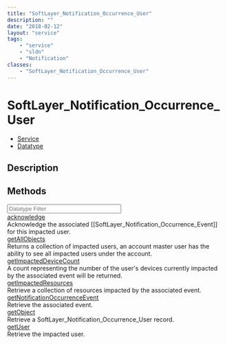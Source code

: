 ```yaml
---
title: "SoftLayer_Notification_Occurrence_User"
description: ""
date: "2018-02-12"
layout: "service"
tags:
    - "service"
    - "sldn"
    - "Notification"
classes:
    - "SoftLayer_Notification_Occurrence_User"
---
```

# SoftLayer_Notification_Occurrence_User
<div id='service-datatype'>
    <ul id='sldn-reference-tabs'>
    <li id='service'> <a href='/reference/services/SoftLayer_Notification_Occurrence_User' >Service</a></li>    <li id='datatype'> <a href='/reference/datatypes/SoftLayer_Notification_Occurrence_User' >Datatype</a></li>
    </ul>
</div>

## Description




        
<div id="properties" class="content">
    <h2>Methods</h2>
    <div class="view-filters">
        <div class="clearfix">
            <div class="search-input-box">
                <input placeholder="Datatype Filter" onkeyup="titleSearch(inputId='edit-combine', divId='method-div', elementClass='method-row')" 
                    type="text" id="edit-combine" value="" size="30" maxlength="128" class="form-text">
            </div>
        </div>
    </div>
    <div id="method-div">
            <div class="method-row">
                        <span class='view-field-title'><a href='/reference/services/SoftLayer_Notification_Occurrence_User/acknowledge'> acknowledge</a> </span>
            <div class='views-field-body'>Acknowledge the associated [[SoftLayer_Notification_Occurrence_Event]] for this impacted user. </div>
        </div>
            <div class="method-row">
                        <span class='view-field-title'><a href='/reference/services/SoftLayer_Notification_Occurrence_User/getAllObjects'> getAllObjects</a> </span>
            <div class='views-field-body'>Returns a collection of impacted users, an account master user has the ability to see all impacted users under the account. </div>
        </div>
            <div class="method-row">
                        <span class='view-field-title'><a href='/reference/services/SoftLayer_Notification_Occurrence_User/getImpactedDeviceCount'> getImpactedDeviceCount</a> </span>
            <div class='views-field-body'>A count representing the number of the user's devices currently impacted by the associated event will be returned. </div>
        </div>
            <div class="method-row">
                        <span class='view-field-title'><a href='/reference/services/SoftLayer_Notification_Occurrence_User/getImpactedResources'> getImpactedResources</a> </span>
            <div class='views-field-body'>Retrieve a collection of resources impacted by the associated event.</div>
        </div>
            <div class="method-row">
                        <span class='view-field-title'><a href='/reference/services/SoftLayer_Notification_Occurrence_User/getNotificationOccurrenceEvent'> getNotificationOccurrenceEvent</a> </span>
            <div class='views-field-body'>Retrieve the associated event.</div>
        </div>
            <div class="method-row">
                        <span class='view-field-title'><a href='/reference/services/SoftLayer_Notification_Occurrence_User/getObject'> getObject</a> </span>
            <div class='views-field-body'>Retrieve a SoftLayer_Notification_Occurrence_User record.</div>
        </div>
            <div class="method-row">
                        <span class='view-field-title'><a href='/reference/services/SoftLayer_Notification_Occurrence_User/getUser'> getUser</a> </span>
            <div class='views-field-body'>Retrieve the impacted user.</div>
        </div>
        </div>
</div>

